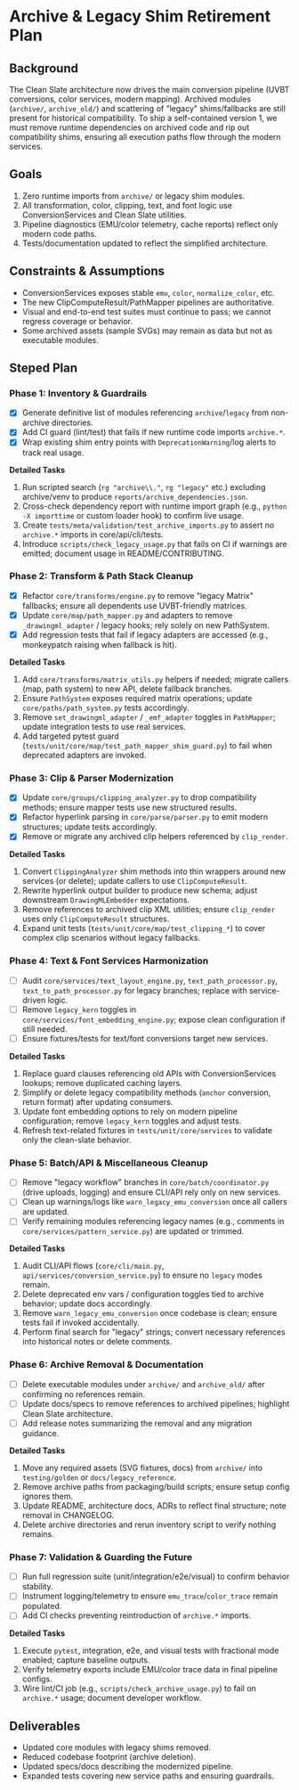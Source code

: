 # Archive & Legacy Shim Retirement Plan

## Background

The Clean Slate architecture now drives the main conversion pipeline (UVBT conversions, color services, modern mapping). Archived modules (`archive/`, `archive_old/`) and scattering of "legacy" shims/fallbacks are still present for historical compatibility. To ship a self-contained version 1, we must remove runtime dependencies on archived code and rip out compatibility shims, ensuring all execution paths flow through the modern services.

## Goals

1. Zero runtime imports from `archive/` or legacy shim modules.
2. All transformation, color, clipping, text, and font logic use ConversionServices and Clean Slate utilities.
3. Pipeline diagnostics (EMU/color telemetry, cache reports) reflect only modern code paths.
4. Tests/documentation updated to reflect the simplified architecture.

## Constraints & Assumptions

- ConversionServices exposes stable `emu`, `color`, `normalize_color`, etc.
- The new ClipComputeResult/PathMapper pipelines are authoritative.
- Visual and end-to-end test suites must continue to pass; we cannot regress coverage or behavior.
- Some archived assets (sample SVGs) may remain as data but not as executable modules.

## Steped Plan

### Phase 1: Inventory & Guardrails

- [x] Generate definitive list of modules referencing `archive`/`legacy` from non-archive directories.
- [x] Add CI guard (lint/test) that fails if new runtime code imports `archive.*`.
- [x] Wrap existing shim entry points with `DeprecationWarning`/log alerts to track real usage.

**Detailed Tasks**

1. Run scripted search (`rg "archive\\."`, `rg "legacy"` etc.) excluding archive/venv to produce `reports/archive_dependencies.json`.
2. Cross-check dependency report with runtime import graph (e.g., `python -X importtime` or custom loader hook) to confirm live usage.
3. Create `tests/meta/validation/test_archive_imports.py` to assert no `archive.*` imports in core/api/cli/tests.
4. Introduce `scripts/check_legacy_usage.py` that fails on CI if warnings are emitted; document usage in README/CONTRIBUTING.

### Phase 2: Transform & Path Stack Cleanup

- [x] Refactor `core/transforms/engine.py` to remove "legacy Matrix" fallbacks; ensure all dependents use UVBT-friendly matrices.
- [x] Update `core/map/path_mapper.py` and adapters to remove `_drawingml_adapter` / legacy hooks; rely solely on new PathSystem.
- [x] Add regression tests that fail if legacy adapters are accessed (e.g., monkeypatch raising when fallback is hit).

**Detailed Tasks**

1. Add `core/transforms/matrix_utils.py` helpers if needed; migrate callers (map, path system) to new API, delete fallback branches.
2. Ensure `PathSystem` exposes required matrix operations; update `core/paths/path_system.py` tests accordingly.
3. Remove `set_drawingml_adapter` / `_emf_adapter` toggles in `PathMapper`; update integration tests to use real services.
4. Add targeted pytest guard (`tests/unit/core/map/test_path_mapper_shim_guard.py`) to fail when deprecated adapters are invoked.

### Phase 3: Clip & Parser Modernization

- [x] Update `core/groups/clipping_analyzer.py` to drop compatibility methods; ensure mapper tests use new structured results.
- [x] Refactor hyperlink parsing in `core/parse/parser.py` to emit modern structures; update tests accordingly.
- [x] Remove or migrate any archived clip helpers referenced by `clip_render`.

**Detailed Tasks**

1. Convert `ClippingAnalyzer` shim methods into thin wrappers around new services (or delete); update callers to use `ClipComputeResult`.
2. Rewrite hyperlink output builder to produce new schema; adjust downstream `DrawingMLEmbedder` expectations.
3. Remove references to archived clip XML utilities; ensure `clip_render` uses only `ClipComputeResult` structures.
4. Expand unit tests (`tests/unit/core/map/test_clipping_*`) to cover complex clip scenarios without legacy fallbacks.

### Phase 4: Text & Font Services Harmonization

- [ ] Audit `core/services/text_layout_engine.py`, `text_path_processor.py`, `text_to_path_processor.py` for legacy branches; replace with service-driven logic.
- [ ] Remove `legacy_kern` toggles in `core/services/font_embedding_engine.py`; expose clean configuration if still needed.
- [ ] Ensure fixtures/tests for text/font conversions target new services.

**Detailed Tasks**

1. Replace guard clauses referencing old APIs with ConversionServices lookups; remove duplicated caching layers.
2. Simplify or delete legacy compatibility methods (`anchor` conversion, return format) after updating consumers.
3. Update font embedding options to rely on modern pipeline configuration; remove `legacy_kern` toggles and adjust tests.
4. Refresh text-related fixtures in `tests/unit/core/services` to validate only the clean-slate behavior.

### Phase 5: Batch/API & Miscellaneous Cleanup

- [ ] Remove "legacy workflow" branches in `core/batch/coordinator.py` (drive uploads, logging) and ensure CLI/API rely only on new services.
- [ ] Clean up warnings/logs like `warn_legacy_emu_conversion` once all callers are updated.
- [ ] Verify remaining modules referencing legacy names (e.g., comments in `core/services/pattern_service.py`) are updated or trimmed.

**Detailed Tasks**

1. Audit CLI/API flows (`core/cli/main.py`, `api/services/conversion_service.py`) to ensure no `legacy` modes remain.
2. Delete deprecated env vars / configuration toggles tied to archive behavior; update docs accordingly.
3. Remove `warn_legacy_emu_conversion` once codebase is clean; ensure tests fail if invoked accidentally.
4. Perform final search for "legacy" strings; convert necessary references into historical notes or delete comments.

### Phase 6: Archive Removal & Documentation

- [ ] Delete executable modules under `archive/` and `archive_old/` after confirming no references remain.
- [ ] Update docs/specs to remove references to archived pipelines; highlight Clean Slate architecture.
- [ ] Add release notes summarizing the removal and any migration guidance.

**Detailed Tasks**

1. Move any required assets (SVG fixtures, docs) from `archive/` into `testing/golden` or `docs/legacy_reference`.
2. Remove archive paths from packaging/build scripts; ensure setup config ignores them.
3. Update README, architecture docs, ADRs to reflect final structure; note removal in CHANGELOG.
4. Delete archive directories and rerun inventory script to verify nothing remains.

### Phase 7: Validation & Guarding the Future

- [ ] Run full regression suite (unit/integration/e2e/visual) to confirm behavior stability.
- [ ] Instrument logging/telemetry to ensure `emu_trace`/`color_trace` remain populated.
- [ ] Add CI checks preventing reintroduction of `archive.*` imports.

**Detailed Tasks**

1. Execute `pytest`, integration, e2e, and visual tests with fractional mode enabled; capture baseline outputs.
2. Verify telemetry exports include EMU/color trace data in final pipeline configs.
3. Wire lint/CI job (e.g., `scripts/check_archive_usage.py`) to fail on `archive.*` usage; document developer workflow.

## Deliverables

- Updated core modules with legacy shims removed.
- Reduced codebase footprint (archive deletion).
- Updated specs/docs describing the modernized pipeline.
- Expanded tests covering new service paths and ensuring guardrails.
